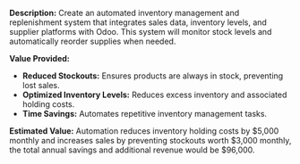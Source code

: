 **Description:**
Create an automated inventory management and replenishment system that integrates sales data, inventory levels, and supplier platforms with Odoo. This system will monitor stock levels and automatically reorder supplies when needed.

**Value Provided:**
- **Reduced Stockouts:** Ensures products are always in stock, preventing lost sales.
- **Optimized Inventory Levels:** Reduces excess inventory and associated holding costs.
- **Time Savings:** Automates repetitive inventory management tasks.

**Estimated Value:**
Automation reduces inventory holding costs by $5,000 monthly and increases sales by preventing stockouts worth $3,000 monthly, the total annual savings and additional revenue would be $96,000.
